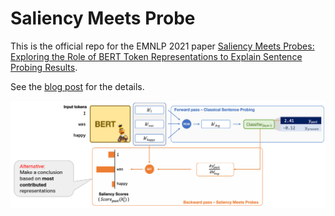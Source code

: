 # Saliency Meets Probe

This is the official repo for the EMNLP 2021 paper [Saliency Meets Probes: Exploring the Role of BERT Token Representations to Explain Sentence Probing Results](https://arxiv.org/pdf/2104.01477.pdf).

See the [blog post](https://hmohebbi.github.io/blog/explain-probing-results) for the details.

<img align="center" src="resources/saliency-meets-probes.png">
